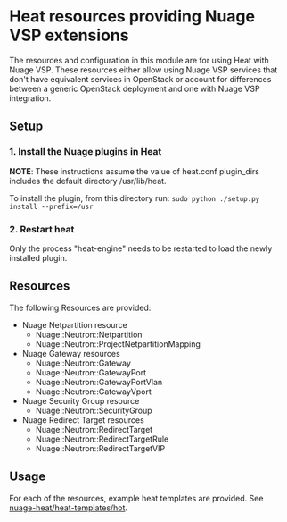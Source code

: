 # Heat resources providing Nuage VSP extensions
The resources and configuration in this module are for using Heat with Nuage VSP. These resources either
allow using Nuage VSP services that don't have equivalent services in OpenStack or account for differences between
a generic OpenStack deployment and one with Nuage VSP integration.

## Setup

### 1. Install the Nuage plugins in Heat

**NOTE**: These instructions assume the value of heat.conf plugin_dirs includes the
default directory /usr/lib/heat.

To install the plugin, from this directory run:
`sudo python ./setup.py install --prefix=/usr`

### 2. Restart heat

Only the process "heat-engine" needs to be restarted to load the newly installed
plugin.


## Resources

The following Resources are provided:

- Nuage Netpartition resource
    - Nuage::Neutron::Netpartition
    - Nuage::Neutron::ProjectNetpartitionMapping
- Nuage Gateway resources
    - Nuage::Neutron::Gateway
    - Nuage::Neutron::GatewayPort
    - Nuage::Neutron::GatewayPortVlan
    - Nuage::Neutron::GatewayVport
- Nuage Security Group resource
    - Nuage::Neutron::SecurityGroup
- Nuage Redirect Target resources
    - Nuage::Neutron::RedirectTarget
    - Nuage::Neutron::RedirectTargetRule
    - Nuage::Neutron::RedirectTargetVIP



## Usage

For each of the resources, example heat templates are provided.
See [nuage-heat/heat-templates/hot](nuage-heat/heat-templates/hot).

